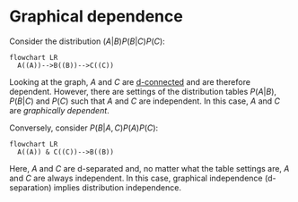 # Graphical dependence

Consider the distribution $(A|B)P(B|C)P(C)$:

```mermaid
flowchart LR
  A((A))-->B((B))-->C((C))
```

Looking at the graph, $A$ and $C$ are [d-connected](202210191728.md) and are
therefore dependent.
However, there are settings of the distribution tables $P(A|B)$, $P(B|C)$ and
$P(C)$ such that $A$ and $C$ are independent. In this case, $A$ and $C$ are
_graphically dependent_.

Conversely, consider $P(B|A,C)P(A)P(C)$:

```mermaid
flowchart LR
  A((A)) & C((C))-->B((B))
```

Here, $A$ and $C$ are d-separated and, no matter what the table settings are,
$A$ and $C$ are always independent. In this case, graphical independence
(d-separation) implies distribution independence.
